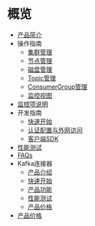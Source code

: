 # 概览

* [产品简介](/ukafka/intro)
* 操作指南
    * [集群管理](/ukafka/common/cluster)
    * [节点管理](/ukafka/common/node)
    * [磁盘管理](/ukafka/common/diskmanager)
    * [Topic管理](/ukafka/common/topic)
    * [ConsumerGroup管理](/ukafka/common/consumergroup)
    * [监控视图](/ukafka/common/monitor)
* [监控项说明](/ukafka/monitor)
* 开发指南
    * [快速开始](/ukafka/develop/basic)
    * [认证配置与外网访问](/ukafka/develop/authentication_and_proxy)
    * [客户端SDK](/ukafka/develop/clientsdk)
* [性能测试](/ukafka/benchmark)
* [FAQs](/ukafka/faq)
* Kafka连接器
    * [产品介绍](/ukafka/kafkasinkerintro/intro)
    * [快速开始](/ukafka/kafkasinkerintro/quickstart)
    * [产品功能](/ukafka/kafkasinkerintro/feature)
    * [性能测试](/ukafka/kafkasinkerintro/perftest)
    * [产品价格](/ukafka/kafkasinkerintro/price)
* [产品价格](/ukafka/price)
